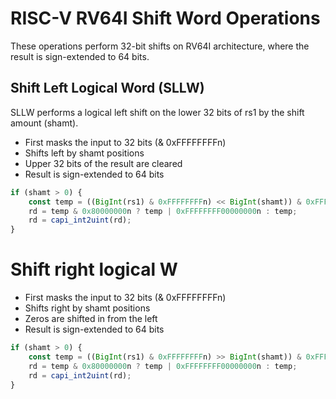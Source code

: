 
# RISC-V RV64I Shift Word Operations

These operations perform 32-bit shifts on RV64I architecture, where the result is sign-extended to 64 bits.

## Shift Left Logical Word (SLLW)
SLLW performs a logical left shift on the lower 32 bits of rs1 by the shift amount (shamt).

- First masks the input to 32 bits (& 0xFFFFFFFFn)
- Shifts left by shamt positions
- Upper 32 bits of the result are cleared
- Result is sign-extended to 64 bits

```javascript
if (shamt > 0) {
    const temp = ((BigInt(rs1) & 0xFFFFFFFFn) << BigInt(shamt)) & 0xFFFFFFFFn;
    rd = temp & 0x80000000n ? temp | 0xFFFFFFFF00000000n : temp;
    rd = capi_int2uint(rd);
}
```

# Shift right logical W
- First masks the input to 32 bits (& 0xFFFFFFFFn)
- Shifts right by shamt positions
- Zeros are shifted in from the left
- Result is sign-extended to 64 bits
```javascript
if (shamt > 0) {
    const temp = ((BigInt(rs1) & 0xFFFFFFFFn) >> BigInt(shamt)) & 0xFFFFFFFFn;
    rd = temp & 0x80000000n ? temp | 0xFFFFFFFF00000000n : temp;
    rd = capi_int2uint(rd);
}
```
